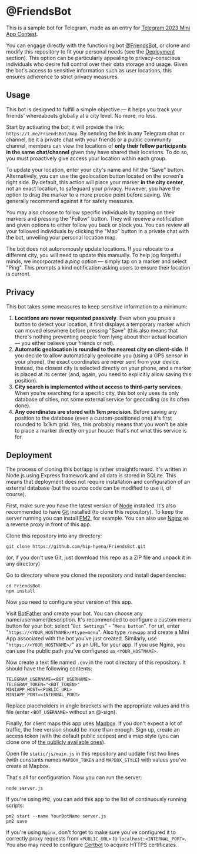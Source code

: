 # @FriendsBot

This is a sample bot for Telegram, made as an entry for [Telegram 2023 Mini App Contest](https://t.me/contest/327).

You can engage directly with the functioning bot [@FriendsBot](https://t.me/FriendsBot), or clone and modify this repository to fit your personal needs (see the [Deployment](#Deployment) section). This option can be particularly appealing to privacy-conscious individuals who desire full control over their data storage and usage. Given the bot's access to sensitive information such as user locations, this ensures adherence to strict privacy measures.

## Usage

This bot is designed to fulfill a simple objective — it helps you track your friends' whereabouts globally at a city level. No more, no less.

Start by activating the bot; it will provide the link: `https://t.me/FriendsBot/map`. By sending the link in any Telegram chat or channel, be it a private chat with your friends or a public community channel, members can view the locations of **only their fellow participants in the same chat/channel** given they have shared their locations. To do so, you must proactively give access your location within each group.

To update your location, enter your city's name and hit the "Save" button. Alternatively, you can use the geolocation button located on the screen's right side. By default, this action will place your marker **in the city center**, not an exact location, to safeguard your privacy. However, you have the option to drag the marker to a more precise point before saving. We generally recommend against it for safety measures.

You may also choose to follow specific individuals by tapping on their markers and pressing the "Follow" button. They will receive a notification and given options to either follow you back or block you. You can review all your followed individuals by clicking the "Map" button in a private chat with the bot, unveiling your personal location map.

The bot does not autonomously update locations. If you relocate to a different city, you will need to update this manually. To help jog forgetful minds, we incorporated a *ping* option — simply tap on a marker and select "Ping". This prompts a kind notification asking users to ensure their location is current.

## Privacy

This bot takes some measures to keep sensitive information to a minimum:

1. **Locations are never requested passively**. Even when you press a button to detect your location, it first displays a temporary marker which can moved elsewhere before pressing "Save" (this also means that there's nothing preventing people from lying about their actual location — you either believe your friends or not).
2. **Automatic geolocation is rounded to the nearest city on client-side**. If you decide to allow automatically geolocate you (using a GPS sensor in your phone), the exact coordinates are never sent from your device. Instead, the closest city is selected directly on your phone, and a marker is placed at its center (and, again, you need to explicitly allow saving this position).
3. **City search is implemented without access to third-party services**. When you're searching for a specific city, this bot only uses its only database of cities, not some external service for geocoding (as its often done).
4. **Any coordinates are stored with 1km precision**. Before saving any position to the database (even a custom-positioned one) it's first rounded to 1x1km grid. Yes, this probably means that you won't be able to place a marker directly on your house: that's not what this service is for. 

## Deployment

The process of cloning this bot/app is rather straightforward. It's written in Node.js using Express framework and all data is stored in SQLite. This means that deployment does not require installation and configuration of an external database (but the source code can be modified to use it, of course).

First, make sure you have the latest version of [Node](https://nodejs.org/en) installed. It's also recommended to have [Git](https://git-scm.com/downloads) installed (to clone this repository). To keep the server running you can install [PM2](https://pm2.keymetrics.io/), for example. You can also use [Nginx](https://nginx.org/en/download.html) as a reverse proxy in front of this app.

Clone this repository into any directory:
```
git clone https://github.com/hip-hyena/FriendsBot.git
```
(or, if you don't use Git, just download this repo as a ZIP file and unpack it in any directory)

Go to directory where you cloned the repository and install dependencies:
```
cd FriendsBot
npm install
```

Now you need to configure your version of this app.

Visit [BotFather](https://t.me/BotFather) and create your bot. You can choose any name/username/description. It's recommended to configure a custom menu button for your bot: select "`Bot Settings`" - "`Menu button`". For url, enter "`https://<YOUR_HOSTNAME>/#type=menu`". Also type `/newapp` and create a Mini App associated with the bot you've just created. Similarly, use "`https://<YOUR_HOSTNAME>/`" as an URL for your app. If you use Nginx, you can use the public path you've configured as `<YOUR_HOSTNAME>`.

Now create a text file named `.env` in the root directory of this repository. It should have the following contents:
```
TELEGRAM_USERNAME=<BOT_USERNAME>
TELEGRAM_TOKEN="<BOT_TOKEN>"
MINIAPP_HOST=<PUBLIC_URL>
MINIAPP_PORT=<INTERNAL_PORT>
```

Replace placeholders in angle brackets with the appropriate values and this file (enter `<BOT_USERNAME>` without an @-sign).

Finally, for client maps this app uses [Mapbox](https://www.mapbox.com/). If you don't expect a lot of traffic, the free version should be more than enough. Sign up, create an access token (with the default public scopes) and a map style (you can clone one of [the publicly available ones](https://www.mapbox.com/gallery/)).

Open file `static/js/main.js` in this repository and update first two lines (with constants names `MAPBOX_TOKEN` and `MAPBOX_STYLE`) with values you've create at Mapbox.

That's all for configuration. Now you can run the server:
```
node server.js
```

If you're using `PM2`, you can add this app to the list of continuously running scripts:
```
pm2 start --name YourBotName server.js
pm2 save
```

If you're using `Nginx`, don't forget to make sure you've configured it to correctly proxy requests from `<PUBLIC_URL>` to `localhost:<INTERNAL_PORT>`. You also may need to configure [Certbot](https://certbot.eff.org/) to acquire HTTPS certificates.